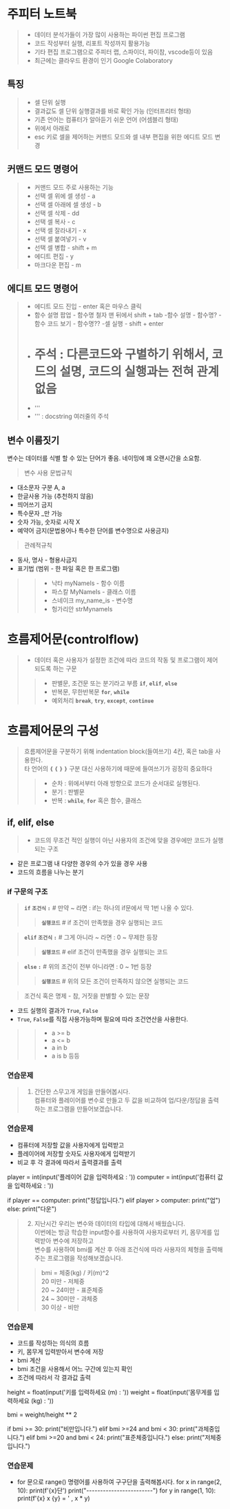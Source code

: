 # 주피터 노트북

> - 데이터 분석가들이 가장 많이 사용하는 파이썬 편집 프로그램  
> - 코드 작성부터 실행, 리포트 작성까지 활용가능  
> - 기타 편집 프로그램으로 주피터 랩, 스파이더, 파이참, vscode등이 있음  
> - 최근에는 클라우드 환경이 인기 Google Colaboratory

## 특징

> - 셀 단위 실행
> - 결과값도 셀 단위 실행결과를 바로 확인 가능 (인터프리터 형태)
> - 기존 언어는 컴퓨터가 알아듣기 쉬운 언어 (어셈블리 형태)
> - 위에서 아래로
> - esc 키로 셀을 제어하는 커맨드 모드와 셀 내부 편집을 위한 에디트 모드 변경

## 커맨드 모드 명령어

> - 커맨드 모드 주로 사용하는 기능
> - 선택 셀 위에 셀 생성 - a
> - 선택 셀 아래에 셀 생성 - b
> - 선택 셀 삭제 - dd
> - 선택 셀 복사 - c
> - 선택 셀 잘라내기 - x
> - 선택 셀 붙여넣기 - v
> - 선택 셀 병합 - shift + m
> - 에디트 편집 - y
> - 마크다운 편집 - m

## 에디트 모드 명령어

> - 에디트 모드 진입 - enter 혹은 마우스 클릭
> - 함수 설명 팝업 - 함수명 철자 맨 뒤에서 shift + tab
> -함수 설명 - 함수명?
> -함수 코드 보기 - 함수명??
> -셀 실행 - shift + enter
> - # 주석 : 다른코드와 구별하기 위해서, 코드의 설명, 코드의 실행과는 전혀 관계없음
> - ''' 
> -   ''' : docstring 여러줄의 주석

## 변수 이름짓기

변수는 데이터를 식별 할 수 있는 단어가 좋음. 네이밍에 꽤 오랜시간을 소요함.

>변수 사용 문법규칙
- 대소문자 구분 A, a
- 한글사용 가능 (추천하지 않음)
- 띄어쓰기 금지
- 특수문자 _만 가능
- 숫자 가능, 숫자로 시작 X
- 예약어 금지(문법용어나 특수한 단어를 변수명으로 사용금지)

>관례적규칙
- 동사, 명사 - 형용사금지
- 표기법 (범위 - 한 파일 혹은 한 프로그램)  
>> - 낙타 myNameIs - 함수 이름  
>> - 파스칼 MyNameIs - 클래스 이름  
>> - 스네이크 my_name_is - 변수명  
>> - 헝가리안 strMynameIs  


# 흐름제어문(controlflow)
> - 데이터 혹은 사용자가 설정한 조건에 따라 코드의 작동 및 프로그램이 제어 되도록 하는 구문  
>> - 판별문, 조건문 또는 분기라고 부름 **`if`**, **`elif`**, **`else`**  
>> - 반복문, 무한반복문 **`for`**, **`while`**
>> - 예외처리 **`break`**, **`try`**, **`except`**, **`continue`**
    
# 흐름제어문의 구성
> 흐름제어문을 구분하기 위해 indentation block(들여쓰기) 4칸, 혹은 tab을 사용한다.  
타 언어의 **`{`** **`{`** **`}`** **`}`** 구분 대신 사용하기에 때문에 들여쓰기가 굉장히 중요하다
>> - 순차 : 위에서부터 아래 방향으로 코드가 순서대로 실행된다.  
>> - 분기 : 판별문  
>> - 반복 : **`while`**, **`for`** 혹은 함수, 클래스  

## if, elif, else
> - 코드의 무조건 적인 실행이 아닌 사용자의 조건에 맞을 경우에만 코드가 실행되는 구조  
- 같은 프로그램 내 다양한 경우의 수가 있을 경우 사용  
- 코드의 흐름을 나누는 분기  

### if 구문의 구조

> **`if` `조건식` `:`** # 만약 ~ 라면 : if는 하나의 if문에서 딱 1번 나올 수 있다.  
>>**`실행코드`**  # if 조건이 만족했을 경우 실행되는 코드

> **`elif` `조건식` `:`** # 그게 아니라 ~ 라면 : 0 ~ 무제한 등장  
>>**`실행코드`**  # elif 조건이 만족했을 경우 실행되는 코드

>**`else` `:`** # 위의 조건이 전부 아니라면 : 0 ~ 1번 등장  
>>**`실행코드`**  # 위의 모든 조건이 만족하지 않으면 실행되는 코드

> 조건식 혹은 명제 - 참, 거짓을 판별할 수 있는 문장
- 코드 실행의 결과가 `True`, `False`
- `True`, `False`를 직접 사용가능하며 필요에 따라 조건연산을 사용한다.
>> - a >= b
>> - a <= b
>> - a in b
>> - a is b 등등

### 연습문제
> 1. 간단한 스무고개 게임을 만들어봅시다.  
컴퓨터와 플레이어를 변수로 만들고 두 값을 비교하여 업/다운/정답을 출력하는 프로그램을 만들어보겠습니다.

### 연습문제
- 컴퓨터에 저장할 값을 사용자에게 입력받고
- 플레이어에 저장할 숫자도 사용자에게 입력받기
- 비교 후 각 결과에 따라서 출력결과를 출력

player = int(input('플레이어 값을 입력하세요 : '))
computer = int(input('컴퓨터 값을 입력하세요 : '))

if player == computer:
    print("정답입니다.")
elif player > computer:
    print("업") 
else:
    print("다운")

> 2. 지난시간 우리는 변수와 데이터의 타입에 대해서 배웠습니다.  
이번에는 방금 학습한 input함수를 사용하여 사용자로부터 키, 몸무게를 입력받아 변수에 저장하고  
변수를 사용하여 bmi를 계산 후 아래 조건식에 따라 사용자의 체형을 출력해주는 프로그램을 작성해보겠습니다.  
>>bmi = 체중(kg) / 키(m)^2  
20 미만 - 저체중  
20 ~ 24미만 - 표준체중  
24 ~ 30미만 - 과체중  
30 이상 - 비만  


### 연습문제
- 코드를 작성하는 의식의 흐름
- 키, 몸무게 입력받아서 변수에 저장
- bmi 계산
- bmi 조건을 사용해서 어느 구간에 있는지 확인
- 조건에 따라서 각 결과값 출력


height = float(input('키를 입력하세요 (m) : '))
weight = float(input('몸무게를 입력하세요 (kg) : '))

bmi = weight/height ** 2

if bmi >= 30:
    print("비만입니다.")
elif bmi >=24 and bmi < 30:
    print("과체중입니다.")
elif bmi >=20 and bmi < 24:
    print("표준체중입니다.")
else:
    print("저체중입니다.")


### 연습문제
-  for 문으로 range() 명령어를 사용하여 구구단을 출력해봅시다.
for x in range(2, 10):
    print(f'{x}단')
    print("------------------------")
    for y in range(1, 10):
        print(f'{x} x {y} = ' ,  x * y)
